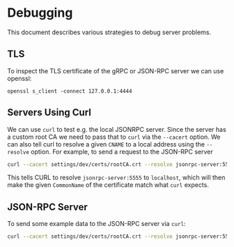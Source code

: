 # Debugging

This document describes various strategies to debug server problems.

## TLS

To inspect the TLS certificate of the gRPC or JSON-RPC server we can use openssl:

```
openssl s_client -connect 127.0.0.1:4444
```

## Servers Using Curl

We can use `curl` to test e.g. the local JSONRPC server. Since the server has a custom root CA we need to pass that to `curl` via the `--cacert` option. We can also tell curl to resolve a given `CNAME` to a local address using the `--resolve` option. For example, to send a request to the JSON-RPC server

```bash
curl --cacert settings/dev/certs/rootCA.crt --resolve jsonrpc-server:5555:127.0.0.1 https://jsonrpc-server:5555
```

This tells CURL to resolve `jsonrpc-server:5555` to `localhost`, which will then make the given `CommonName` of the certificate match what `curl` expects. 

## JSON-RPC Server

To send some example data to the JSON-RPC server via `curl`:

```bash
curl --cacert settings/dev/certs/rootCA.crt --resolve jsonrpc-server:5555:127.0.0.1 https://jsonrpc-server:5555/jsonrpc --header "Content-Type: application/json; charset=utf-8" --data '{"method": "hello", "id": "1", "params": {}, "jsonrpc": "2.0"}' 2>/dev/null | jq .
```